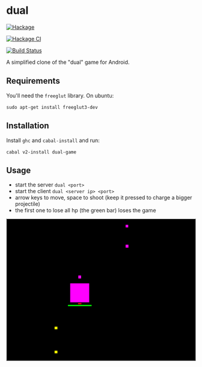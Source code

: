 # dual

[![Hackage](https://img.shields.io/hackage/v/dual-game.svg)](https://hackage.haskell.org/package/dual-game)

[![Hackage CI](https://matrix.hackage.haskell.org/api/v2/packages/dual-game/badge)](https://matrix.hackage.haskell.org/package/dual-game)

[![Build Status](https://travis-ci.org/fgaz/dual.svg?branch=master)](https://travis-ci.org/fgaz/dual)

A simplified clone of the "dual" game for Android.

## Requirements

You'll need the `freeglut` library. On ubuntu:

```
sudo apt-get install freeglut3-dev
```

## Installation

Install `ghc` and `cabal-install` and run:

```
cabal v2-install dual-game
```

## Usage

* start the server `dual <port>`
* start the client `dual <server ip> <port>`
* arrow keys to move, space to shoot (keep it pressed to charge a bigger projectile)
* the first one to lose all hp (the green bar) loses the game

![screenshot](screenshot.png)
